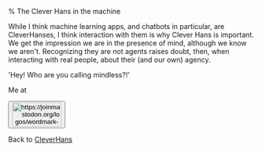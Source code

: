 % The Clever Hans in the machine

While I think machine learning apps, and chatbots in particular, are CleverHanses, I think interaction with them is why Clever Hans is important. We get the impression we are in the presence of mind, although we know we aren't. Recognizing they are not agents raises doubt, then, when interacting with real people, about their (and our own) agency.

'Hey! Who are you calling mindless?!'


Me at
<form action='https://mastodon.sdf.org/@drbean'>
<button type='submit' class='btn'>
<img src='./mastodon.svg'
alt='https://joinmastodon.org/logos/wordmark-black-text.svg'
style='width:100px;height:50px'/>
</button></form>

Back to [CleverHans](CleverHans.html)
